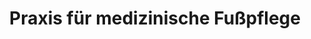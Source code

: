---
title: "Praxis für medizinische Fußpflege"
url: /muenchen/praxis-fuer-medizinische-fusspflege/
shop: Kosmetik
---